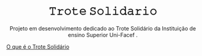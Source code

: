 <h1 align="center">𝚃𝚛𝚘𝚝𝚎 𝚂𝚘𝚕𝚒𝚍𝚊𝚛𝚒𝚘</h1>

<p align="center">Projeto em desenvolvimento dedicado ao Trote Solidário da Instituição de ensino
Superior Uni-Facef .</p>

<p align="center">

<a href="#">O que é o Trote Solidário</a>

</p>

<!--por aba de quem é o trote solidario com link pro site deles e uma breve explicacao,aba de quem é unifacef explicando um pouco e link pro site,aba de tecnologias, e a ba de oq sera o projeto>
